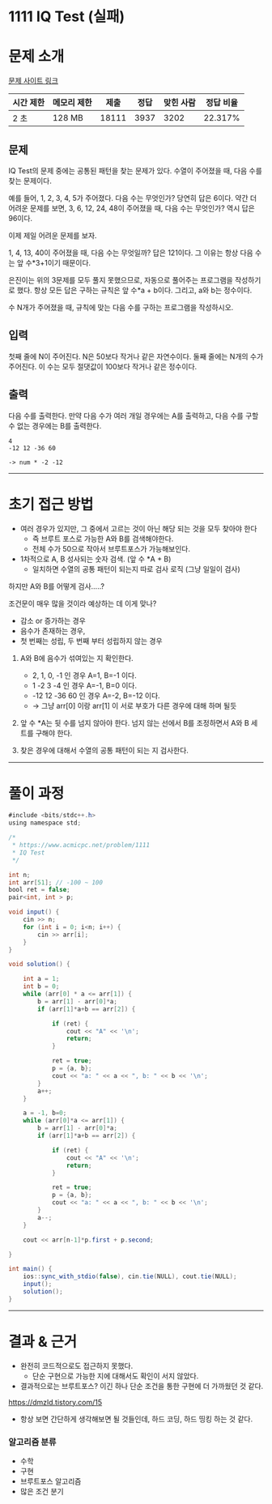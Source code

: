 # 1111 IQ Test (실패)

# 문제 소개

[문제 사이트 링크](https://www.acmicpc.net/problem/1111)

| 시간 제한 | 메모리 제한 | 제출 | 정답 | 맞힌 사람 | 정답 비율 |
| --- | --- | --- | --- | --- | --- |
| 2 초 | 128 MB | 18111 | 3937 | 3202 | 22.317% |

## 문제

IQ Test의 문제 중에는 공통된 패턴을 찾는 문제가 있다. 수열이 주어졌을 때, 다음 수를 찾는 문제이다.

예를 들어, 1, 2, 3, 4, 5가 주어졌다. 다음 수는 무엇인가? 당연히 답은 6이다. 약간 더 어려운 문제를 보면, 3, 6, 12, 24, 48이 주어졌을 때, 다음 수는 무엇인가? 역시 답은 96이다.

이제 제일 어려운 문제를 보자.

1, 4, 13, 40이 주어졌을 때, 다음 수는 무엇일까? 답은 121이다. 그 이유는 항상 다음 수는 앞 수*3+1이기 때문이다.

은진이는 위의 3문제를 모두 풀지 못했으므로, 자동으로 풀어주는 프로그램을 작성하기로 했다. 항상 모든 답은 구하는 규칙은 앞 수*a + b이다. 그리고, a와 b는 정수이다.

수 N개가 주어졌을 때, 규칙에 맞는 다음 수를 구하는 프로그램을 작성하시오.

## 입력

첫째 줄에 N이 주어진다. N은 50보다 작거나 같은 자연수이다. 둘째 줄에는 N개의 수가 주어진다. 이 수는 모두 절댓값이 100보다 작거나 같은 정수이다.

## 출력

다음 수를 출력한다. 만약 다음 수가 여러 개일 경우에는 A를 출력하고, 다음 수를 구할 수 없는 경우에는 B를 출력한다.

```
4
-12 12 -36 60

-> num * -2 -12
```

---

# 초기 접근 방법

- 여러 경우가 있지만, 그 중에서 고르는 것이 아닌 해당 되는 것을 모두 찾아야 한다
    - 즉 브루트 포스로 가능한 A와 B를 검색해야한다.
    - 전체 수가 50으로 작아서 브루트포스가 가능해보인다.
- 1차적으로 A, B 성사되는 숫자 검색. (앞 수 *A + B)
    - 일치하면 수열의 공통 패턴이 되는지 따로 검사 로직 (그냥 일일이 검사)

하지만 A와 B를 어떻게 검사…..?

조건문이 매우 많을 것이라 예상하는 데 이게 맞나?

- 감소 or 증가하는 경우
- 음수가 존재하는 경우,
- 첫 번째는 성립, 두 번째 부터 성립하지 않는 경우

1. A와 B에 음수가 섞여있는 지 확인한다.
    - 2, 1, 0, -1 인 경우 A=1, B=-1 이다.
    - 1 -2 3 -4 인 경우 A=-1, B=0 이다.
    - -12 12 -36 60 인 경우 A=-2, B=-12 이다.
    - → 그냥 arr[0] 이랑 arr[1] 이 서로 부호가 다른 경우에 대해 하며 될듯

2. 앞 수 *A는 뒷 수를 넘지 않아야 한다. 넘지 않는 선에서 B를 조정하면서 A와 B 세트를 구해야 한다.

1. 찾은 경우에 대해서 수열의 공통 패턴이 되는 지 검사한다.

---

# 풀이 과정

```java
#include <bits/stdc++.h>
using namespace std;

/*
 * https://www.acmicpc.net/problem/1111
 * IQ Test
 */

int n;
int arr[51]; // -100 ~ 100
bool ret = false;
pair<int, int > p;

void input() {
    cin >> n;
    for (int i = 0; i<n; i++) {
        cin >> arr[i];
    }
}

void solution() {

    int a = 1;
    int b = 0;
    while (arr[0] * a <= arr[1]) {
        b = arr[1] - arr[0]*a;
        if (arr[1]*a+b == arr[2]) {

            if (ret) {
                cout << "A" << '\n';
                return;
            }

            ret = true;
            p = {a, b};
            cout << "a: " << a << ", b: " << b << '\n';
        }
        a++;
    }

    a = -1, b=0;
    while (arr[0]*a <= arr[1]) {
        b = arr[1] - arr[0]*a;
        if (arr[1]*a+b == arr[2]) {

            if (ret) {
                cout << "A" << '\n';
                return;
            }

            ret = true;
            p = {a, b};
            cout << "a: " << a << ", b: " << b << '\n';
        }
        a--;
    }

    cout << arr[n-1]*p.first + p.second;

}

int main() {
    ios::sync_with_stdio(false), cin.tie(NULL), cout.tie(NULL);
    input();
    solution();
}
```

---

# 결과 & 근거

- 완전히 코드적으로도 접근하지 못했다.
    - 단순 구현으로 가능한 지에 대해서도 확인이 서지 않았다.
- 결과적으로는 브루트포스? 이긴 하나 단순 조건을 통한 구현에 더 가까웠던 것 같다.

https://dmzld.tistory.com/15

- 항상 보면 간단하게 생각해보면 될 것들인데, 하드 코딩, 하드 띵킹 하는 것 같다.

### 알고리즘 분류

- 수학
- 구현
- 브루트포스 알고리즘
- 많은 조건 분기